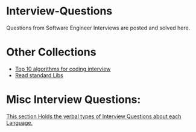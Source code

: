Interview-Questions
===================

Questions from Software Engineer Interviews are posted and solved here.

Other Collections
================
* [Top 10 algorithms for coding interview](http://www.programcreek.com/2012/11/top-10-algorithms-for-coding-interview/)
* [Read standard Libs](https://gist.github.com/bcjordan/8242593)

Misc Interview Questions:
========================
[This section Holds the verbal types of Interview Questions about each Language.](https://github.com/AlgorithmCrackers/Interview-Questions/tree/master/Misc)
